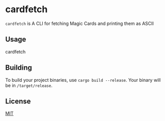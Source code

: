 # cardfetch

`cardfetch` is A CLI for fetching Magic Cards and printing them as ASCII

## Usage

cardfetch <cardname>

## Building

To build your project binaries, use `cargo build --release`. Your binary will be in `/target/release`.

## License
[MIT](https://choosealicense.com/licenses/mit/)